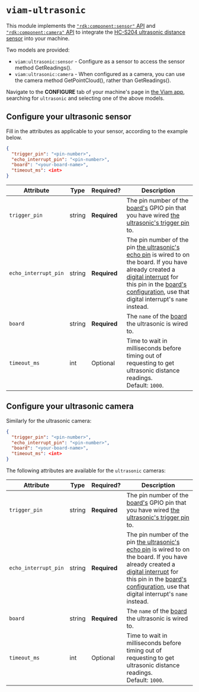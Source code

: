 # `viam-ultrasonic`

This module implements the [`"rdk:component:sensor"` API](https://docs.viam.com/components/sensor/) and [`"rdk:component:camera"` API](https://docs.viam.com/components/camera/) to integrate the [HC-S204 ultrasonic distance sensor](https://www.sparkfun.com/products/15569) into your machine.

Two models are provided:
* `viam:ultrasonic:sensor` - Configure as a sensor to access the sensor method GetReadings().
* `viam:ultrasonic:camera` - When configured as a camera, you can use the camera method GetPointCloud(), rather than GetReadings().

Navigate to the **CONFIGURE** tab of your machine's page in [the Viam app](https://app.viam.com), searching for `ultrasonic` and selecting one of the above models.


## Configure your ultrasonic sensor
Fill in the attributes as applicable to your sensor, according to the example below.

```json
{
  "trigger_pin": "<pin-number>",
  "echo_interrupt_pin": "<pin-number>",
  "board": "<your-board-name>",
  "timeout_ms": <int>
}
```


| Attribute | Type | Required? | Description |
| --------- | ---- | --------- | ----------- |
| `trigger_pin` | string | **Required** | The pin number of the [board's](https://docs.viam.com/components/board/) GPIO pin that you have wired [the ultrasonic's trigger pin](https://www.sparkfun.com/products/15569) to. |
| `echo_interrupt_pin` | string | **Required** | The pin number of the pin [the ultrasonic's echo pin](https://www.sparkfun.com/products/15569) is wired to on the board. If you have already created a [digital interrupt](https://docs.viam.com/components/board/#digital_interrupts) for this pin in the [board's configuration](https://docs.viam.com/components/board/), use that digital interrupt's `name` instead. |
| `board`  | string | **Required** | The `name` of the [board](https://docs.viam.com/components/board/) the ultrasonic is wired to. |
| `timeout_ms`  | int | Optional | Time to wait in milliseconds before timing out of requesting to get ultrasonic distance readings. <br> Default: `1000`. |


## Configure your ultrasonic camera
Similarly for the ultrasonic camera:
```json
{
  "trigger_pin": "<pin-number>",
  "echo_interrupt_pin": "<pin-number>",
  "board": "<your-board-name>",
  "timeout_ms": <int>
}
```

The following attributes are available for the `ultrasonic` cameras:

| Attribute | Type | Required? | Description |
| --------- | ---- | --------- | ----------- |
| `trigger_pin` | string | **Required** | The pin number of the [board's](https://docs.viam.com/components/board/) GPIO pin that you have wired [the ultrasonic's trigger pin](https://www.sparkfun.com/products/15569) to. |
| `echo_interrupt_pin` | string | **Required** | The pin number of the pin [the ultrasonic's echo pin](https://www.sparkfun.com/products/15569) is wired to on the board. If you have already created a [digital interrupt](https://docs.viam.com/components/board/#digital_interrupts) for this pin in the [board's configuration](https://docs.viam.com/components/board/), use that digital interrupt's `name` instead. |
| `board`  | string | **Required** | The `name` of the [board](https://docs.viam.com/components/board/) the ultrasonic is wired to. |
| `timeout_ms`  | int | Optional | Time to wait in milliseconds before timing out of requesting to get ultrasonic distance readings. <br> Default: `1000`. |
